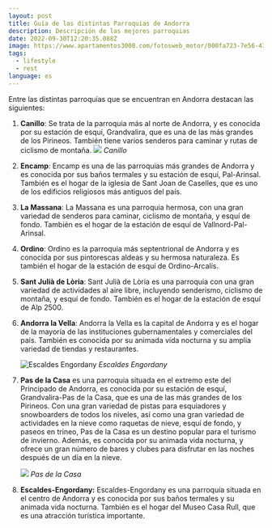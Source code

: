 ```yaml
---
layout: post
title: Guía de las distintas Parroquias de Andorra
description: Descripción de las mejores parroquias
date: 2022-09-30T12:20:35.088Z
image: https://www.apartamentos3000.com/fotosweb_motor/000fa723-7e56-4172-8e91-a72ee68bc938/Restaurante-terraz-Ordino-ORDINO-Estación-Vallnord.jpg
tags:
  - lifestyle
  - rest
language: es
---
```

Entre las distintas parroquías que se encuentran en Andorra destacan las siguientes:

1. **Canillo**: Se trata de la parroquia más al norte de Andorra, y es conocida por su estación de esquí, Grandvalira, que es una de las más grandes de los Pirineos. También tiene varios senderos para caminar y rutas de ciclismo de montaña.
   ![](https://turistasdeviaje.com/wp-content/uploads/2019/09/Canillo-Andorra-fotos-1.jpg)
   ﻿*Canillo*
2. **Encamp**: Encamp es una de las parroquias más grandes de Andorra y es conocida por sus baños termales y su estación de esquí, Pal-Arinsal. También es el hogar de la iglesia de Sant Joan de Caselles, que es uno de los edificios religiosos más antiguos del país.
3. **La Massana**: La Massana es una parroquia hermosa, con una gran variedad de senderos para caminar, ciclismo de montaña, y esquí de fondo. También es el hogar de la estación de esquí de Vallnord-Pal-Arinsal.
4. **Ordino**: Ordino es la parroquia más septentrional de Andorra y es conocida por sus pintorescas aldeas y su hermosa naturaleza. Es también el hogar de la estación de esquí de Ordino-Arcalís.
5. **Sant Julià de Lòria**: Sant Julià de Lòria es una parroquia con una gran variedad de actividades al aire libre, incluyendo senderismo, ciclismo de montaña, y esquí de fondo. También es el hogar de la estación de esquí de Alp 2500.
6. **Andorra la Vella**: Andorra la Vella es la capital de Andorra y es el hogar de la mayoría de las instituciones gubernamentales y comerciales del país. También es conocida por su animada vida nocturna y su amplia variedad de tiendas y restaurantes.

      ![Escaldes Engordany](https://d19tiqumqauva7.cloudfront.net/var/andorra/storage/images/8/7/5/8/25048578-27-eng-US/1906X960-oficina-turisme-escaldes-engordany.jpg "Escaldes Engordany")
   *Escaldes Engordany*
7. **Pas de la Casa** es una parroquia situada en el extremo este del Principado de Andorra, es conocida por su estación de esquí, Grandvalira-Pas de la Casa, que es una de las más grandes de los Pirineos. Con una gran variedad de pistas para esquiadores y snowboarders de todos los niveles, así como una gran variedad de actividades en la nieve como raquetas de nieve, esquí de fondo, y paseos en trineo, Pas de la Casa es un destino popular para el turismo de invierno. Además, es conocida por su animada vida nocturna, y ofrece un gran número de bares y clubes para disfrutar en las noches después de un día en la nieve.

      ![](https://www.grandvalira.com/sites/default/files/carousel/pasdelacasa_0.jpg)
   *Pas de la Casa*
8. **Escaldes-Engordany:** Escaldes-Engordany es una parroquia situada en el centro de Andorra y es conocida por sus baños termales y su animada vida nocturna. También es el hogar del Museo Casa Rull, que es una atracción turística importante.